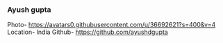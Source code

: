 ### Ayush gupta
Photo- https://avatars0.githubusercontent.com/u/36692621?s=400&v=4
Location- India 
Github- https://github.com/ayushdgupta